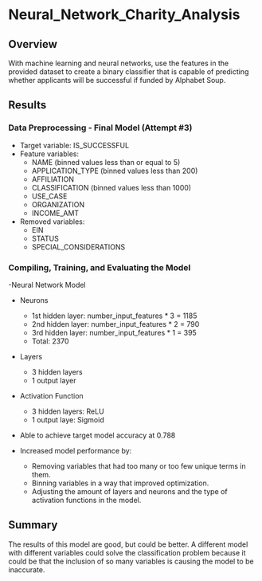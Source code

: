 # Neural_Network_Charity_Analysis

## Overview
With machine learning and neural networks, use the features in the provided dataset to create a binary classifier that is capable of predicting whether applicants will be successful if funded by Alphabet Soup.

## Results

### Data Preprocessing - Final Model (Attempt #3)
- Target variable: IS_SUCCESSFUL
- Feature variables: 
  - NAME (binned values less than or equal to 5)
  - APPLICATION_TYPE (binned values less than 200)
  - AFFILIATION
  - CLASSIFICATION (binned values less than 1000)
  - USE_CASE
  - ORGANIZATION
  - INCOME_AMT
- Removed variables:
  - EIN
  - STATUS
  - SPECIAL_CONSIDERATIONS
### Compiling, Training, and Evaluating the Model
-Neural Network Model
  - Neurons
    - 1st hidden layer: number_input_features * 3 = 1185  
    - 2nd hidden layer: number_input_features * 2 = 790
    - 3rd hidden layer: number_input_features * 1 = 395
    - Total: 2370
  - Layers
    - 3 hidden layers
    - 1 output layer
  - Activation Function
    - 3 hidden layers: ReLU
    - 1 output laye: Sigmoid  

- Able to achieve target model accuracy at 0.788
- Increased model performance by:
  - Removing variables that had too many or too few unique terms in them. 
  - Binning variables in a way that improved optimization.
  - Adjusting the amount of layers and neurons and the type of activation functions in the model.
   
## Summary
The results of this model are good, but could be better. A different model with different variables could solve the classification problem because it could be that the inclusion of so many variables is causing the model to be inaccurate.
